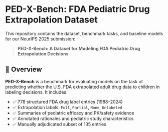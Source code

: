 
# PED-X-Bench: FDA Pediatric Drug Extrapolation Dataset

This repository contains the dataset, benchmark tasks, and baseline models for our NeurIPS 2025 submission:

> **PED-X-Bench: A Dataset for Modeling FDA Pediatric Drug Extrapolation Decisions**

## 🧾 Overview

**PED-X-Bench** is a benchmark for evaluating models on the task of predicting whether the U.S. FDA extrapolated adult drug data to children in labeling decisions. It includes:

- ✅ 778 structured FDA drug label entries (1988–2024)
- ✅ Extrapolation labels: `Full`, `Partial`, `None`, `Unlabeled`
- ✅ Summaries of pediatric efficacy and PK/safety evidence
- ✅ Annotated rationales and pediatric study characteristics
- ✅ Manually adjudicated subset of 135 entries
